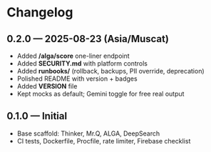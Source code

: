 
# Changelog

## 0.2.0 — 2025-08-23 (Asia/Muscat)
- Added **/alga/score** one-liner endpoint
- Added **SECURITY.md** with platform controls
- Added **runbooks/** (rollback, backups, PII override, deprecation)
- Polished README with version + badges
- Added **VERSION** file
- Kept mocks as default; Gemini toggle for free real output

## 0.1.0 — Initial
- Base scaffold: Thinker, Mr.Q, ALGA, DeepSearch
- CI tests, Dockerfile, Procfile, rate limiter, Firebase checklist
